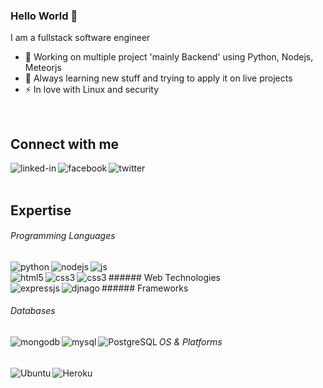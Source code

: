 ### Hello World 👋
I am a fullstack software engineer
- 🔭 Working on multiple project 'mainly Backend' using Python, Nodejs, Meteorjs
- 🌱 Always learning new stuff and trying to apply it on live projects
- ⚡ In love with Linux and security
<br>

## Connect with me
[<img align="left" alt="linked-in" src="https://img.shields.io/badge/linkedin-%230077B5.svg?&style=for-the-badge&logo=linkedin&logoColor=white" />](https://www.linkedin.com/in/m7md-fashkl)
[<img align="left" alt="facebook" src="https://img.shields.io/badge/facebook-%231877F2.svg?&style=for-the-badge&logo=facebook&logoColor=white" />](https://www.facebook.com/m7mdfashkl/)
[<img align="left" alt="twitter" src="https://img.shields.io/badge/twitter-%231DA1F2.svg?&style=for-the-badge&logo=twitter&logoColor=white" />](https://twitter.com/m7md_fashkl)
<br>
<br>

## Expertise
###### Programming Languages
<img align="left" alt="python" src="https://img.shields.io/badge/Python-3776AB?style=for-the-badge&logo=python&logoColor=white"/>
<img align="left" alt="nodejs" src="https://img.shields.io/badge/Node.js-43853D?style=for-the-badge&logo=node.js&logoColor=white"/>
<img align="left" alt="js" src="https://img.shields.io/badge/JavaScript-F7DF1E?style=for-the-badge&logo=javascript&logoColor=black"/>
<br/>
###### Web Technologies
<img align="left" alt="html5" src="https://img.shields.io/badge/HTML5-E34F26?style=for-the-badge&logo=html5&logoColor=white"/>
<img align="left" alt="css3" src="https://img.shields.io/badge/CSS3-1572B6?style=for-the-badge&logo=css3&logoColor=white"/>
<img align="left" alt="css3" src="https://img.shields.io/badge/Bootstrap-563D7C?style=for-the-badge&logo=bootstrap&logoColor=white"/>
<br/>
###### Frameworks
<img align="left" alt="expressjs" src="https://img.shields.io/badge/Express.js-404D59?style=for-the-badge"/>
<img align="left" alt="djnago" src="https://img.shields.io/badge/Django-092E20?style=for-the-badge&logo=django&logoColor=white"/>

###### Databases
<img align="left" alt="mongodb" src="https://img.shields.io/badge/MongoDB-4EA94B?style=for-the-badge&logo=mongodb&logoColor=white"/>
<img align="left" alt="mysql" src="https://img.shields.io/badge/MySQL-00000F?style=for-the-badge&logo=mysql&logoColor=white"/>
<img align="left" alt="PostgreSQL" src="https://img.shields.io/badge/PostgreSQL-316192?style=for-the-badge&logo=postgresql&logoColor=white"/>

###### OS & Platforms
<img align="left" alt="Ubuntu" src="https://img.shields.io/badge/Ubuntu-E95420?style=for-the-badge&logo=ubuntu&logoColor=white"/>	
<img align="left" alt="Heroku" src="https://img.shields.io/badge/Heroku-430098?style=for-the-badge&logo=heroku&logoColor=white"/>	

